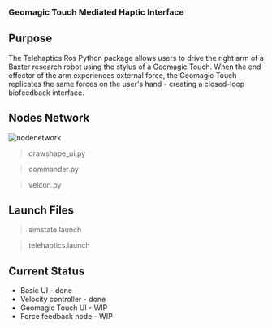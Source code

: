 ### Geomagic Touch Mediated Haptic Interface

## Purpose
The Telehaptics Ros Python package allows users to drive the right arm of a Baxter research robot using the stylus of a Geomagic Touch. When the end effector of the arm experiences external force, the Geomagic Touch replicates the same forces on the user's hand - creating a closed-loop biofeedback interface.

## Nodes Network
![nodenetwork](https://github.com/stephanniec/baxter_telehaptics/blob/master/imgs/telehaptics_nodenetwork1.png)

> drawshape_ui.py

> commander.py

> velcon.py

## Launch Files

> simstate.launch

> telehaptics.launch

## Current Status
* Basic UI - done
* Velocity controller - done
* Geomagic Touch UI - WIP
* Force feedback node - WIP
